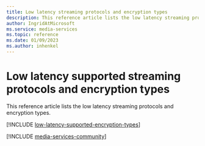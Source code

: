 ```yaml
---
title: Low latency streaming protocols and encryption types
description: This reference article lists the low latency streaming protocols and encryption types.
author: IngridAtMicrosoft
ms.service: media-services
ms.topic: reference
ms.date: 01/09/2023
ms.author: inhenkel
---
```


# Low latency supported streaming protocols and encryption types

This reference article lists the low latency streaming protocols and encryption types.

[!INCLUDE [low-latency-supported-encryption-types](includes/low-latency-supported-encryption-types.md)]

[!INCLUDE [media-services-community](includes/media-services-community.md)]
